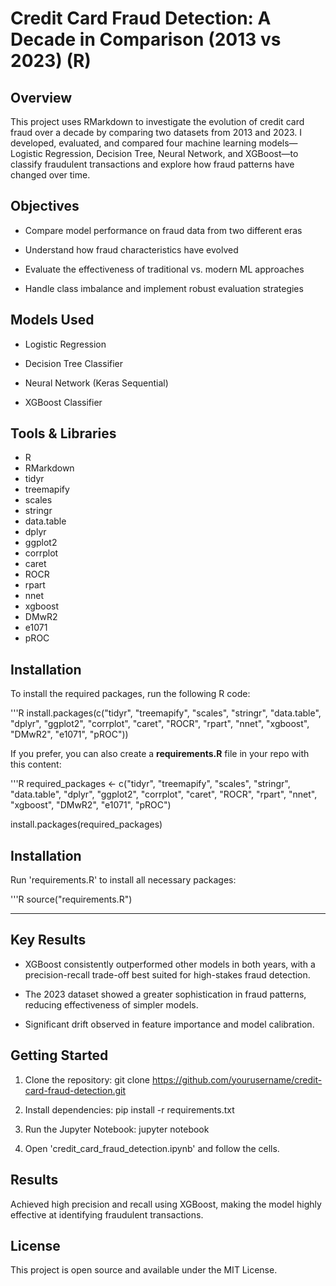 # Credit Card Fraud Detection: A Decade in Comparison (2013 vs 2023) (R)

## Overview

This project uses RMarkdown to investigate the evolution of credit card fraud over a decade by comparing two 
datasets from 2013 and 2023. I developed, evaluated, and compared four machine 
learning models—Logistic Regression, Decision Tree, Neural Network, and XGBoost—to 
classify fraudulent transactions and explore how fraud patterns have changed over time.

## Objectives

- Compare model performance on fraud data from two different eras

- Understand how fraud characteristics have evolved

- Evaluate the effectiveness of traditional vs. modern ML approaches

- Handle class imbalance and implement robust evaluation strategies


## Models Used

- Logistic Regression

- Decision Tree Classifier

- Neural Network (Keras Sequential)

- XGBoost Classifier


## Tools & Libraries

- R
- RMarkdown
- tidyr
- treemapify
- scales
- stringr
- data.table
- dplyr
- ggplot2
- corrplot
- caret
- ROCR
- rpart
- nnet
- xgboost
- DMwR2
- e1071
- pROC



## Installation

To install the required packages, run the following R code:

'''R
install.packages(c("tidyr", "treemapify", "scales", "stringr", "data.table", "dplyr", 
                   "ggplot2", "corrplot", "caret", "ROCR", "rpart", "nnet", "xgboost", 
                   "DMwR2", "e1071", "pROC"))

If you prefer, you can also create a **requirements.R** file in your repo with this content:

'''R
required_packages <- c("tidyr", "treemapify", "scales", "stringr", "data.table", "dplyr",
                       "ggplot2", "corrplot", "caret", "ROCR", "rpart", "nnet", "xgboost",
                       "DMwR2", "e1071", "pROC")

install.packages(required_packages)

## Installation

Run 'requirements.R' to install all necessary packages:

'''R
source("requirements.R")


---

  
## Key Results


- XGBoost consistently outperformed other models in both years, with a precision-recall 
trade-off best suited for high-stakes fraud detection.

- The 2023 dataset showed a greater sophistication in fraud patterns, reducing 
effectiveness of simpler models.

- Significant drift observed in feature importance and model calibration.

## Getting Started

1. Clone the repository:
  git clone https://github.com/yourusername/credit-card-fraud-detection.git

2. Install dependencies:
   pip install -r requirements.txt

3. Run the Jupyter Notebook:
  jupyter notebook

4. Open 'credit_card_fraud_detection.ipynb' and follow the cells.

## Results

Achieved high precision and recall using XGBoost, making the model highly effective at identifying fraudulent transactions.

## License

This project is open source and available under the MIT License.
 
